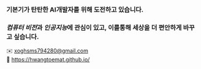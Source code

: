 ### 기본기가 탄탄한 AI개발자를 위해 도전하고 있습니다. 

### *컴퓨터 비전*과 *인공지능*에 관심이 있고, 이를통해 세상을 더 편안하게 바꾸고 싶습니다.

✉️ xoghsms794280@gmail.com  
🔗 https://hwangtoemat.github.io/
